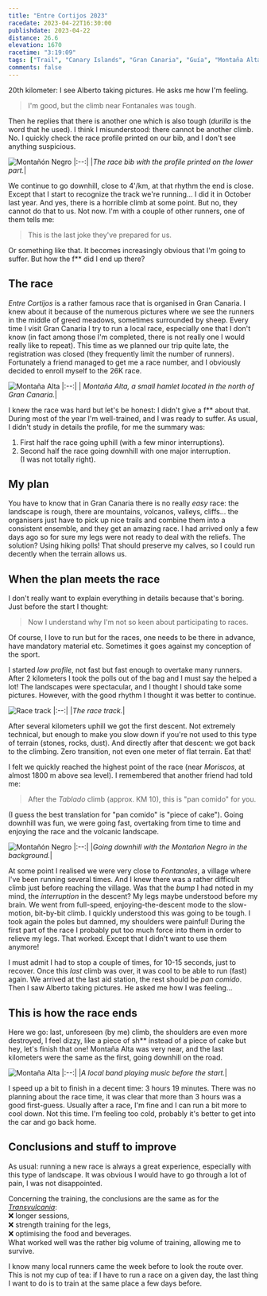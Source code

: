```yaml
---
title: "Entre Cortijos 2023"
racedate: 2023-04-22T16:30:00
publishdate: 2023-04-22
distance: 26.6
elevation: 1670
racetime: "3:19:09"
tags: ["Trail", "Canary Islands", "Gran Canaria", "Guía", "Montaña Alta"]
comments: false
---
```


20th kilometer: I see Alberto taking pictures. He asks me how I'm feeling.
> I'm good, but the climb near Fontanales was tough.

Then he replies that there is another one which is also tough (_durilla_ is the word that he used).
I think I misunderstood: there cannot be another climb. No. I quickly check the race profile printed on our bib, and I don't see anything suspicious.

![Montañón Negro](./images/Entrecortijos006.JPG)
|:--:|
|_The race bib with the profile printed on the lower part._|

We continue to go downhill, close to 4'/km, at that rhythm the end is close. Except that I start to recognize the track we're running... I did it in October last year. And yes, there is a horrible climb at some point. But no, they cannot do that to us. Not now. I'm with a couple of other runners, one of them tells me:
> This is the last joke they've prepared for us.

Or something like that. It becomes increasingly obvious that I'm going to suffer. But how the f** did I end up there?

## The race

_Entre Cortijos_ is a rather famous race that is organised in Gran Canaria. I knew about it because of the numerous pictures where we see the runners in the middle of greed meadows, sometimes surrounded by sheep. Every time I visit Gran Canaria I try to run a local race, especially one that I don't know (in fact among those I'm completed, there is not really one I would really like to repeat). This time as we planned our trip quite late, the registration was closed (they frequently limit the number of runners). Fortunately a friend managed to get me a race number, and I obviously decided to enroll myself to the 26K race.

![Montaña Alta](./images/Entrecortijos001.JPG)
|:--:|
| _Montaña Alta, a small hamlet located in the north of Gran Canaria._|

I knew the race was hard but let's be honest: I didn't give a f** about that. During most of the year I'm well-trained, and I was ready to suffer. As usual, I didn't study in details the profile, for me the summary was: 
1. First half the race going uphill (with a few minor interruptions).
2. Second half the race going downhill with one major interruption.       
(I was not totally right).

## My plan

You have to know that in Gran Canaria there is no really _easy_ race: the landscape is rough, there are mountains, volcanos, valleys, cliffs... the organisers just have to pick up nice trails and combine them into a consistent ensemble, and they get an amazing race. I had arrived only a few days ago so for sure my legs were not ready to deal with the reliefs. The solution? Using hiking polls! 
That should preserve my calves, so I could run decently when the terrain allows us.

## When the plan meets the race

I don't really want to explain everything in details because that's boring. Just before the start I thought:
> Now I understand why I'm not so keen about participating to races.

Of course, I love to run but for the races, one needs to be there in advance, have mandatory material etc. Sometimes it goes against my conception of the sport.  

I started _low profile_, not fast but fast enough to overtake many runners. After 2 kilometers I took the polls out of the bag and I must say the helped a lot! The landscapes were spectacular, and I thought I should take some pictures. However, with the good rhythm I thought it was better to continue.

![Race track](./images/Entrecortijos002.JPG)
|:--:|
|_The race track._|

After several kilometers uphill we got the first descent. Not extremely technical, but enough to make you slow down if you're not used to this type of terrain (stones, rocks, dust). And directly after that descent: we got back to the climbing. Zero transition, not even one meter of flat terrain. Eat that!

I felt we quickly reached the highest point of the race (near _Moriscos_, at almost 1800 m above sea level). I remembered that another friend had told me:
> After the _Tablado_ climb (approx. KM 10), this is "pan comido" for you.

(I guess the best translation for "pan comido" is "piece of cake"). Going downhill was fun, we were going fast, overtaking from time to time and enjoying the race and the volcanic landscape.

![Montañón Negro](./images/Entrecortijos003.JPG)
|:--:|
|_Going downhill with the Montañon Negro in the background._|

At some point I realised we were very close to _Fontanales_, a village where I've been running several times. And I knew there was a rather difficult climb just before reaching the village. Was that the _bump_ I had noted in my mind, the _interruption_ in the descent? My legs maybe understood before my brain. We went from full-speed, enjoying-the-descent mode to the slow-motion, bit-by-bit climb. I quickly understood this was going to be tough. I took again the poles but damned, my shoulders were painful! During the first part of the race I probably put too much force into them in order to relieve my legs. That worked. Except that I didn't want to use them anymore!

I must admit I had to stop a couple of times, for 10-15 seconds, just to recover. Once this _last_ climb was over, it was cool to be able to run (fast) again. We arrived at the last aid station, the rest should be _pan comido_. Then I saw Alberto taking pictures. He asked me how I was feeling...

## This is how the race ends

Here we go: last, unforeseen (by me) climb, the shoulders are even more destroyed, I feel dizzy, like a piece of sh** instead of a piece of cake but hey, let's finish that one! Montaña Alta was very near, and the last kilometers were the same as the first, going downhill on the road.

![Montaña Alta](./images/Entrecortijos004.JPG)
|:--:|
|_A local band playing music before the start._|

I speed up a bit to finish in a decent time: 3 hours 19 minutes. There was no planning about the race time, it was clear that more than 3 hours was a good first-guess. Usually after a race, I'm fine and I can run a bit more to cool down. Not this time. I'm feeling too cold, probably it's better to get into the car and go back home.

## Conclusions and stuff to improve

As usual: running a new race is always a great experience, especially with this type of landscape. It was obvious I would have to go through a lot of pain, I was not disappointed.

Concerning the training, the conclusions are the same as for the [_Transvulcania_](../20221022_transvulcania/):  
❌ longer sessions,  
❌ strength training for the legs,  
❌ optimising the food and beverages.  
What worked well was the rather big volume of training, allowing me to survive.

I know many local runners came the week before to look the route over. This is not my cup of tea: if I have to run a race on a given day, the last thing I want to do is to train at the same place a few days before.
